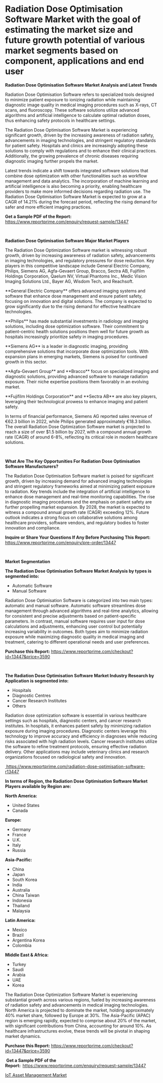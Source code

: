 <p><h1>Radiation Dose Optimisation Software Market with the goal of estimating the market size and future growth potential of various market segments based on component, applications and end user</h1></p><p><strong>Radiation Dose Optimisation Software Market Analysis and Latest Trends</strong></p>
<p><p>Radiation Dose Optimisation Software refers to specialized tools designed to minimize patient exposure to ionizing radiation while maintaining diagnostic image quality in medical imaging procedures such as X-rays, CT scans, and fluoroscopy. These software solutions utilize advanced algorithms and artificial intelligence to calculate optimal radiation doses, thus enhancing safety protocols in healthcare settings.</p><p>The Radiation Dose Optimisation Software Market is experiencing significant growth, driven by the increasing awareness of radiation safety, advancements in imaging technologies, and stringent regulatory standards for patient safety. Hospitals and clinics are increasingly adopting these solutions to comply with regulations and to enhance their clinical practices. Additionally, the growing prevalence of chronic diseases requiring diagnostic imaging further propels the market.</p><p>Latest trends indicate a shift towards integrated software solutions that combine dose optimization with other functionalities such as workflow management and data analytics. The incorporation of machine learning and artificial intelligence is also becoming a priority, enabling healthcare providers to make more informed decisions regarding radiation use. The Radiation Dose Optimisation Software Market is expected to grow at a CAGR of 14.21% during the forecast period, reflecting the rising demand for safer and more efficient imaging practices.</p></p>
<p><strong>Get a Sample PDF of the Report:&nbsp;</strong> <a href="https://www.reportprime.com/enquiry/request-sample/13447?utm_campaign=3069&utm_medium=2&utm_source=Github&utm_content=ia&utm_term=20032025&utm_id=radiation-dose-optimisation-software">https://www.reportprime.com/enquiry/request-sample/13447</a></p>
<p>&nbsp;</p>
<p><strong>Radiation Dose Optimisation Software Major Market Players</strong></p>
<p><p>The Radiation Dose Optimization Software market is witnessing robust growth, driven by increasing awareness of radiation safety, advancements in imaging technologies, and regulatory pressures for dose reduction. Key players in this competitive landscape include General Electric Company, Philips, Siemens AG, Agfa-Gevaert Group, Bracco, Sectra AB, Fujifilm Holdings Corporation, Qaelum NV, Virtual Phantoms Inc., Medic Vision Imaging Solutions Ltd., Bayer AG, Wisdom Tech, and Reachsoft.</p><p>**General Electric Company** offers advanced imaging systems and software that enhance dose management and ensure patient safety, focusing on innovation and digital solutions. The company is expected to grow significantly due to the rising demand for effective healthcare technologies.</p><p>**Philips** has made substantial investments in radiology and imaging solutions, including dose optimization software. Their commitment to patient-centric health solutions positions them well for future growth as hospitals increasingly prioritize safety in imaging procedures.</p><p>**Siemens AG** is a leader in diagnostic imaging, providing comprehensive solutions that incorporate dose optimization tools. With expansion plans in emerging markets, Siemens is poised for continued growth in this sector.</p><p>**Agfa-Gevaert Group** and **Bracco** focus on specialized imaging and diagnostic solutions, providing advanced software to manage radiation exposure. Their niche expertise positions them favorably in an evolving market.</p><p>**Fujifilm Holdings Corporation** and **Sectra AB** are also key players, leveraging their technological prowess to enhance imaging and patient safety.</p><p>In terms of financial performance, Siemens AG reported sales revenue of €62.3 billion in 2022, while Philips generated approximately €18.3 billion. The overall Radiation Dose Optimization Software market is projected to reach a size of over $1.5 billion by 2027, with a compound annual growth rate (CAGR) of around 6-8%, reflecting its critical role in modern healthcare solutions.</p></p>
<p>&nbsp;</p>
<p><strong>What Are The Key Opportunities For Radiation Dose Optimisation Software Manufacturers?</strong></p>
<p><p>The Radiation Dose Optimisation Software market is poised for significant growth, driven by increasing demand for advanced imaging technologies and stringent regulatory frameworks aimed at minimizing patient exposure to radiation. Key trends include the integration of artificial intelligence to enhance dose management and real-time monitoring capabilities. The rise in diagnostic imaging procedures and the emphasis on patient safety are further propelling market expansion. By 2028, the market is expected to witness a compound annual growth rate (CAGR) exceeding 12%. Future outlook indicates a strong focus on collaborative solutions among healthcare providers, software vendors, and regulatory bodies to foster innovation and compliance.</p></p>
<p><strong>Inquire or Share Your Questions If Any Before Purchasing This Report:</strong> <a href="https://www.reportprime.com/enquiry/pre-order/13447?utm_campaign=3069&utm_medium=2&utm_source=Github&utm_content=ia&utm_term=20032025&utm_id=radiation-dose-optimisation-software">https://www.reportprime.com/enquiry/pre-order/13447</a></p>
<p>&nbsp;</p>
<p><strong>Market Segmentation</strong></p>
<p><strong>The Radiation Dose Optimisation Software Market Analysis by types is segmented into:</strong></p>
<p><ul><li>Automatic Software</li><li>Manual Software</li></ul></p>
<p><p>Radiation Dose Optimisation Software is categorized into two main types: automatic and manual software. Automatic software streamlines dose management through advanced algorithms and real-time analytics, allowing for consistent and precise adjustments based on patient-specific parameters. In contrast, manual software requires user input for dose calculations and adjustments, enhancing user control but potentially increasing variability in outcomes. Both types aim to minimize radiation exposure while maximizing diagnostic quality in medical imaging and treatment, catering to different operational needs and user preferences.</p></p>
<p><strong>Purchase this Report:&nbsp;</strong><a href="https://www.reportprime.com/checkout?id=13447&price=3590&utm_campaign=3069&utm_medium=2&utm_source=Github&utm_content=ia&utm_term=20032025&utm_id=radiation-dose-optimisation-software">https://www.reportprime.com/checkout?id=13447&price=3590</a></p>
<p>&nbsp;</p>
<p><strong>The Radiation Dose Optimisation Software Market Industry Research by Application is segmented into:</strong></p>
<p><ul><li>Hospitals</li><li>Diagnostic Centres</li><li>Cancer Research Institutes</li><li>Others</li></ul></p>
<p><p>Radiation dose optimization software is essential in various healthcare settings such as hospitals, diagnostic centers, and cancer research institutes. In hospitals, it enhances patient safety by minimizing radiation exposure during imaging procedures. Diagnostic centers leverage this technology to improve accuracy and efficiency in diagnoses while reducing risks associated with high radiation levels. Cancer research institutes utilize the software to refine treatment protocols, ensuring effective radiation delivery. Other applications may include veterinary clinics and research organizations focused on radiological safety and innovation.</p></p>
<p><a href="https://www.reportprime.com/radiation-dose-optimisation-software-r13447?utm_campaign=3069&utm_medium=2&utm_source=Github&utm_content=ia&utm_term=20032025&utm_id=radiation-dose-optimisation-software">&nbsp;https://www.reportprime.com/radiation-dose-optimisation-software-r13447</a></p>
<p><strong>In terms of Region, the Radiation Dose Optimisation Software Market Players available by Region are:</strong></p>
<p>
    <p> <strong> North America: </strong>
        <ul>
            <li>United States</li>
            <li>Canada</li>
        </ul>
        </p> 
    <p> <strong> Europe: </strong>
        <ul>
            <li>Germany</li>
            <li>France</li>
            <li>U.K.</li>
            <li>Italy</li>
            <li>Russia</li>
        </ul>
        </p> 
    <p> <strong> Asia-Pacific: </strong>
        <ul>
            <li>China</li>
            <li>Japan</li>
            <li>South Korea</li>
            <li>India</li>
            <li>Australia</li>
            <li>China Taiwan</li>
            <li>Indonesia</li>
            <li>Thailand</li>
            <li>Malaysia</li>
        </ul>
        </p> 
    <p> <strong> Latin America: </strong>
        <ul>
            <li>Mexico</li>
            <li>Brazil</li>
            <li>Argentina Korea</li>
            <li>Colombia</li>
        </ul>
        </p> 
    <p> <strong> Middle East & Africa: </strong>
        <ul>
            <li>Turkey</li>
            <li>Saudi</li>
            <li>Arabia</li>
            <li>UAE</li>
            <li>Korea</li>
        </ul>
    </p>
    </p>
<p><p>The Radiation Dose Optimization Software Market is experiencing substantial growth across various regions, fueled by increasing awareness of radiation safety and advancements in medical imaging technologies. North America is projected to dominate the market, holding approximately 40% market share, followed by Europe at 30%. The Asia-Pacific (APAC) region is emerging rapidly, expected to comprise about 20% of the market, with significant contributions from China, accounting for around 10%. As healthcare infrastructures evolve, these trends will be pivotal in shaping market dynamics.</p></p>
<p><strong>Purchase this Report: </strong><a href="https://www.reportprime.com/checkout?id=13447&price=3590&utm_campaign=3069&utm_medium=2&utm_source=Github&utm_content=ia&utm_term=20032025&utm_id=radiation-dose-optimisation-software">https://www.reportprime.com/checkout?id=13447&price=3590</a></p>
<p>&nbsp;<strong>Get a Sample PDF of the Report:&nbsp;&nbsp;</strong><a href="https://www.reportprime.com/enquiry/request-sample/13447?utm_campaign=3069&utm_medium=2&utm_source=Github&utm_content=ia&utm_term=20032025&utm_id=radiation-dose-optimisation-software">https://www.reportprime.com/enquiry/request-sample/13447</a></p>
<p><strong></strong></p>
<p><p><a href="https://github.com/dailyspunj47/Market-Research-Report-List-1/blob/main/iot-asset-management-market.md?utm_campaign=3069&utm_medium=2&utm_source=Github&utm_content=ia&utm_term=20032025&utm_id=radiation-dose-optimisation-software">IoT Asset Management Market</a></p></p>